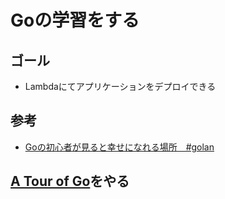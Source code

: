 # Goの学習をする

## ゴール

- Lambdaにてアプリケーションをデプロイできる

## 参考

- [Goの初心者が見ると幸せになれる場所　#golan](https://qiita.com/tenntenn/items/0e33a4959250d1a55045)

## [A Tour of Go](https://go.dev/tour/welcome/1)をやる
